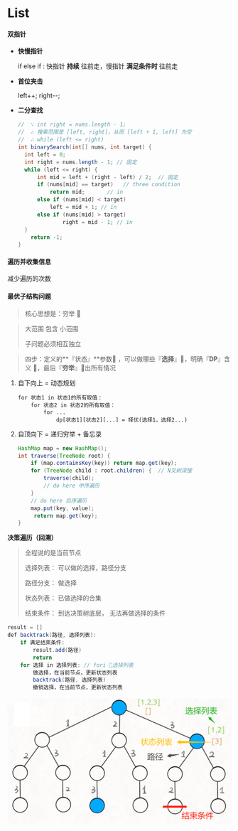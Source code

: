 # List

#### 双指针

+ **快慢指针**

  if else if : 快指针 **持续** 往前走，慢指针 **满足条件时** 往前走

+ **首位夹击**

  left++; right--;

+ **二分查找**

  ```java
  //  ∵ int right = nums.length - 1; 
  //  ∴ 搜索范围是 [left, right]，从而 [left + 1, left] 为空
  //  ∴ while (left <= right)  
  int binarySearch(int[] nums, int target) {
  	int left = 0;
  	int right = nums.length - 1; // 固定
   	while (left <= right) { 
      	int mid = left + (right - left) / 2;  // 固定
      	if (nums[mid] == target)   // three condition
          	return mid;       // in
      	else if (nums[mid] < target)
          	left = mid + 1; // in
      	else if (nums[mid] > target)
         		right = mid - 1; // in
  	} 
      return -1;
  }
  ```



#### 遍历并收集信息

减少遍历的次数



#### 最优子结构问题

>  核心思想是：穷举 🍛

>  大范围 包含 小范围
>
>  子问题必须相互独立

> 四步：定义的**『状态』**参数🥠 ，可以做哪些『**选择**』🌮，明确『**DP**』含义 🥙，最后『**穷举**』🥩出所有情况

1. 自下向上 = 动态规划

   ```
   for 状态1 in 状态1的所有取值：
       for 状态2 in 状态2的所有取值：
           for ...
               dp[状态1][状态2][...] = 择优(选择1，选择2...)
   ```

2. 自顶向下 = 递归穷举 + 备忘录

   ``` java
   HashMap map = new HashMap();
   int traverse(TreeNode root) {
       if (map.containsKey(key)) return map.get(key);
       for (TreeNode child : root.children) {  // N叉树深搜
           traverse(child);
           // do here 中序遍历
       }
       // do here 后序遍历
       map.put(key, value);
      	return map.get(key);
   }
   ```

   

**决策遍历（回溯）**

>全程说的是当前节点
>
>选择列表： 可以做的选择，路径分支  
>
>路径分支： 做选择
>
>状态列表： 已做选择的合集  
>
>结束条件： 到达决策树底层， ⽆法再做选择的条件  

``` java
result = []
def backtrack(路径, 选择列表):
    if 满⾜结束条件:
        result.add(路径)
        return
    for 选择 in 选择列表: // fori 🥗选择列表 
        做选择，在当前节点，更新状态列表  
        backtrack(路径, 选择列表) 
        撤销选择，在当前节点，更新状态列表  
```

<img src="./pictures/image-20201001230237427.png" style="zoom:50%;" />